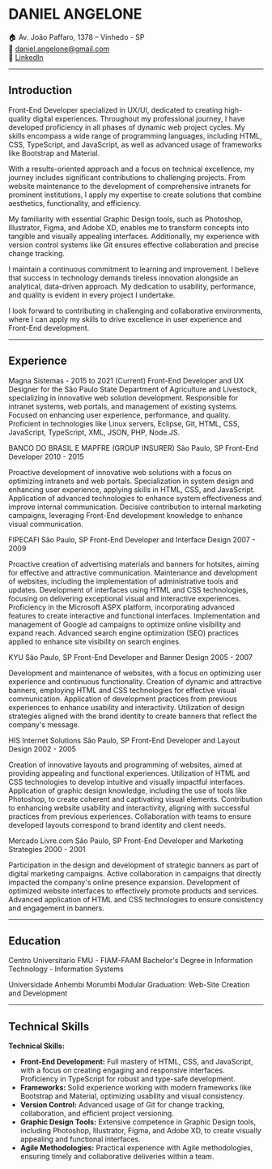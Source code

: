 # DANIEL ANGELONE

🏠 Av. João Paffaro, 1378 – Vinhedo - SP  
📧 daniel.angelone@gmail.com  
💼 [LinkedIn](https://www.linkedin.com/in/danielangelone/)

---

## Introduction

Front-End Developer specialized in UX/UI, dedicated to creating high-quality digital experiences. Throughout my professional journey, I have developed proficiency in all phases of dynamic web project cycles. My skills encompass a wide range of programming languages, including HTML, CSS, TypeScript, and JavaScript, as well as advanced usage of frameworks like Bootstrap and Material.

With a results-oriented approach and a focus on technical excellence, my journey includes significant contributions to challenging projects. From website maintenance to the development of comprehensive intranets for prominent institutions, I apply my expertise to create solutions that combine aesthetics, functionality, and efficiency.

My familiarity with essential Graphic Design tools, such as Photoshop, Illustrator, Figma, and Adobe XD, enables me to transform concepts into tangible and visually appealing interfaces. Additionally, my experience with version control systems like Git ensures effective collaboration and precise change tracking.

I maintain a continuous commitment to learning and improvement. I believe that success in technology demands tireless innovation alongside an analytical, data-driven approach. My dedication to usability, performance, and quality is evident in every project I undertake.

I look forward to contributing in challenging and collaborative environments, where I can apply my skills to drive excellence in user experience and Front-End development.

---

## Experience

Magna Sistemas - 2015 to 2021 (Current)
Front-End Developer and UX Designer for the São Paulo State Department of Agriculture and Livestock, specializing in innovative web solution development. Responsible for intranet systems, web portals, and management of existing systems. Focused on enhancing user experience, performance, and quality. Proficient in technologies like Linux servers, Eclipse, Git, HTML, CSS, JavaScript, TypeScript, XML, JSON, PHP, Node.JS.

BANCO DO BRASIL E MAPFRE (GROUP INSURER)
São Paulo, SP
Front-End Developer
2010 - 2015

Proactive development of innovative web solutions with a focus on optimizing intranets and web portals.
Specialization in system design and enhancing user experience, applying skills in HTML, CSS, and JavaScript.
Application of advanced technologies to enhance system effectiveness and improve internal communication.
Decisive contribution to internal marketing campaigns, leveraging Front-End development knowledge to enhance visual communication.

FIPECAFI
São Paulo, SP
Front-End Developer and Interface Design
2007 - 2009

Proactive creation of advertising materials and banners for hotsites, aiming for effective and attractive communication.
Maintenance and development of websites, including the implementation of administrative tools and updates.
Development of interfaces using HTML and CSS technologies, focusing on delivering exceptional visual and interactive experiences.
Proficiency in the Microsoft ASPX platform, incorporating advanced features to create interactive and functional interfaces.
Implementation and management of Google ad campaigns to optimize online visibility and expand reach.
Advanced search engine optimization (SEO) practices applied to enhance site visibility on search engines.

KYU
São Paulo, SP
Front-End Developer and Banner Design
2005 - 2007

Development and maintenance of websites, with a focus on optimizing user experience and continuous functionality.
Creation of dynamic and attractive banners, employing HTML and CSS technologies for effective visual communication.
Application of development practices from previous experiences to enhance usability and interactivity.
Utilization of design strategies aligned with the brand identity to create banners that reflect the company's message.

HIS Internet Solutions
São Paulo, SP
Front-End Developer and Layout Design
2002 - 2005

Creation of innovative layouts and programming of websites, aimed at providing appealing and functional experiences.
Utilization of HTML and CSS technologies to develop intuitive and visually impactful interfaces.
Application of graphic design knowledge, including the use of tools like Photoshop, to create coherent and captivating visual elements.
Contribution to enhancing website usability and interactivity, aligning with successful practices from previous experiences.
Collaboration with teams to ensure developed layouts correspond to brand identity and client needs.

Mercado Livre.com
São Paulo, SP
Front-End Developer and Marketing Strategies
2000 - 2001

Participation in the design and development of strategic banners as part of digital marketing campaigns.
Active collaboration in campaigns that directly impacted the company's online presence expansion.
Development of optimized website interfaces to effectively promote products and services.
Advanced application of HTML and CSS technologies to ensure consistency and engagement in banners.

---

## Education

Centro Universitario FMU - FIAM-FAAM
Bachelor's Degree in Information Technology - Information Systems

Universidade Anhembi Morumbi
Modular Graduation: Web-Site Creation and Development

---

## Technical Skills

**Technical Skills:**
- **Front-End Development:** Full mastery of HTML, CSS, and JavaScript, with a focus on creating engaging and responsive interfaces. Proficiency in TypeScript for robust and type-safe development.
- **Frameworks:** Solid experience working with modern frameworks like Bootstrap and Material, optimizing usability and visual consistency.
- **Version Control:** Advanced usage of Git for change tracking, collaboration, and efficient project versioning.
- **Graphic Design Tools:** Extensive competence in Graphic Design tools, including Photoshop, Illustrator, Figma, and Adobe XD, to create visually appealing and functional interfaces.
- **Agile Methodologies:** Practical experience with Agile methodologies, ensuring timely and collaborative deliveries within a team.
